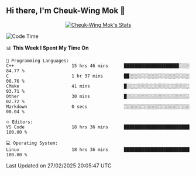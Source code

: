 ## Hi there, I'm Cheuk-Wing Mok 👋

<!--
**mozro0327/mozro0327** is a ✨ _special_ ✨ repository because its `README.md` (this file) appears on your GitHub profile.

Here are some ideas to get you started:

- 🔭 I’m currently working on ...
- 🌱 I’m currently learning ...
- 👯 I’m looking to collaborate on ...
- 🤔 I’m looking for help with ...
- 💬 Ask me about ...
- 📫 How to reach me: ...
- 😄 Pronouns: ...
- ⚡ Fun fact: ...
-->

<p align="center">
  <a href="https://github.com/mozro0327" class="rich-diff-level-one">
    <img src="https://github-readme-stats.vercel.app/api?username=mozro0327&title_color=333&text_color=777" alt="Cheuk-Wing Mok's Stats" >
    <!-- &hide=issues
    <img src="https://github-readme-stats.vercel.app/api?username=mozro0327&hide=issues&title_color=333&text_color=777" alt="Cheuk-Wing Mok's Stats" >
    -->
  </a>
</p>

<!--START_SECTION:waka-->
![Code Time](http://img.shields.io/badge/Code%20Time-3%2C255%20hrs%2037%20mins-blue)

📊 **This Week I Spent My Time On** 

```text
💬 Programming Languages: 
C++                      15 hrs 46 mins      █████████████████████░░░░   84.77 % 
C                        1 hr 37 mins        ██░░░░░░░░░░░░░░░░░░░░░░░   08.76 % 
CMake                    41 mins             █░░░░░░░░░░░░░░░░░░░░░░░░   03.71 % 
Other                    30 mins             █░░░░░░░░░░░░░░░░░░░░░░░░   02.72 % 
Markdown                 0 secs              ░░░░░░░░░░░░░░░░░░░░░░░░░   00.04 % 

🔥 Editors: 
VS Code                  18 hrs 36 mins      █████████████████████████   100.00 % 

💻 Operating System: 
Linux                    18 hrs 36 mins      █████████████████████████   100.00 % 
```


 Last Updated on 27/02/2025 20:05:47 UTC
<!--END_SECTION:waka-->
